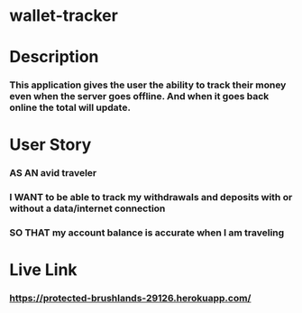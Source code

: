 # wallet-tracker

# Description 
### This application gives the user the ability to track their money even when the server goes offline. And when it goes back online the total will update.

# User Story
### AS AN avid traveler
### I WANT to be able to track my withdrawals and deposits with or without a data/internet connection
### SO THAT my account balance is accurate when I am traveling 

# Live Link

### https://protected-brushlands-29126.herokuapp.com/